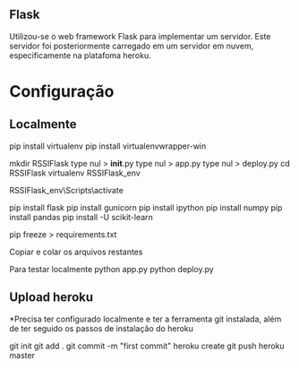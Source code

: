 ## Flask

Utilizou-se o web framework Flask para implementar um servidor. Este servidor foi posteriormente carregado em um servidor em nuvem, especificamente na platafoma heroku.

# Configuração

## Localmente

pip install virtualenv
pip install virtualenvwrapper-win

mkdir RSSIFlask
type nul > __init__.py
type nul > app.py
type nul > deploy.py
cd RSSIFlask
virtualenv RSSIFlask_env

RSSIFlask_env\Scripts\activate

pip install flask
pip install gunicorn
pip install ipython
pip install numpy
pip install pandas
pip install -U scikit-learn

pip freeze > requirements.txt

Copiar e colar os arquivos restantes

Para testar localmente
python app.py
python deploy.py

## Upload heroku

*Precisa ter configurado localmente e ter a ferramenta git instalada, além de ter seguido os passos de instalação do heroku

git init
git add .
git commit -m "first commit"
heroku create
git push heroku master
